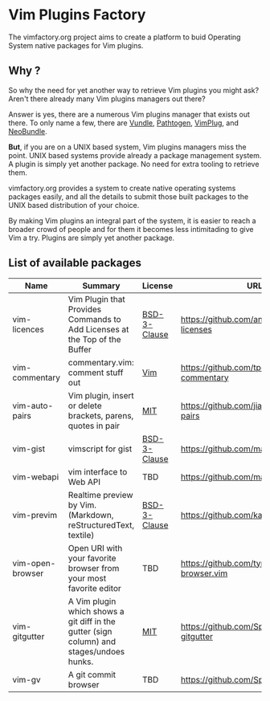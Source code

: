 # Vim Plugins Factory

The vimfactory.org project aims to create a platform to buid Operating System native packages for Vim plugins.

## Why ?

So why the need for yet another way to retrieve Vim plugins you might ask?
Aren't there already many Vim plugins managers out there?

Answer is yes, there are a numerous Vim plugins manager that exists out there.
To only name a few, there are [Vundle](https://github.com/VundleVim/Vundle.vim), [Pathtogen](https://github.com/tpope/vim-pathogen), [VimPlug](https://github.com/junegunn/vim-plug), and [NeoBundle](https://github.com/Shougo/neobundle.vim).

**But**, if you are on a UNIX based system, Vim plugins managers miss the point.
UNIX based systems provide already a package management system.
A plugin is simply yet another package. No need for extra tooling to retrieve them.

vimfactory.org provides a system to create native operating systems packages easily, and
all the details to submit those built packages to the UNIX based distribution of your choice.

By making Vim plugins an integral part of the system, it is easier to reach a broader crowd
of people and for them it becomes less intimitading to give Vim a try. Plugins are simply
yet another package.


## List of available packages

| Name | Summary | License | URL |
|------|---------|---------|-----|
| vim-licences | Vim Plugin that Provides Commands to Add Licenses at the Top of the Buffer | [BSD-3-Clause](https://spdx.org/licenses/BSD-3-Clause.html) | https://github.com/antoyo/vim-licenses |
| vim-commentary | commentary.vim: comment stuff out | [Vim](https://spdx.org/licenses/Vim.html) | https://github.com/tpope/vim-commentary |
| vim-auto-pairs | Vim plugin, insert or delete brackets, parens, quotes in pair | [MIT](https://spdx.org/licenses/MIT.html) | https://github.com/jiangmiao/auto-pairs |
| vim-gist | vimscript for gist  | [BSD-3-Clause](https://spdx.org/licenses/BSD-3-Clause.html) | https://github.com/mattn/gist-vim |
| vim-webapi | vim interface to Web API | TBD | https://github.com/mattn/webapi-vim |
| vim-previm | Realtime preview by Vim. (Markdown, reStructuredText, textile) | [BSD-3-Clause](https://spdx.org/licenses/BSD-3-Clause.html) | https://github.com/kannokanno/previm |
| vim-open-browser | Open URI with your favorite browser from your most favorite editor | TBD | https://github.com/tyru/open-browser.vim |
| vim-gitgutter | A Vim plugin which shows a git diff in the gutter (sign column) and stages/undoes hunks. | [MIT](https://spdx.org/licenses/MIT.html) | https://github.com/Spredzy/vim-gitgutter |
| vim-gv | A git commit browser | TBD | https://github.com/Spredzy/gv.vim |
